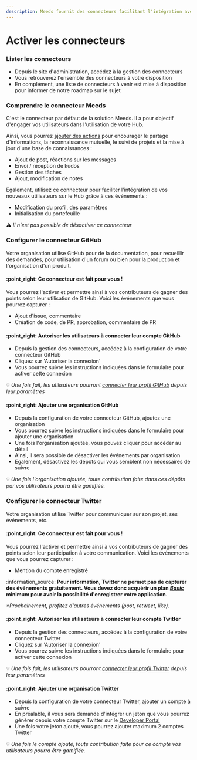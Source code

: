 ```yaml
---
description: Meeds fournit des connecteurs facilitant l'intégration avec vos outils
---
```


# Activer les connecteurs

### Lister les connecteurs&#x20;

* Depuis le site d'administration, accédez à la gestion des connecteurs
* Vous retrouverez l'ensemble des connecteurs à votre disposition
* En complément, une liste de connecteurs à venir est mise à disposition pour informer de notre roadmap sur le sujet

### Comprendre le connecteur Meeds

C'est le connecteur par défaut de la solution Meeds. Il a pour objectif d'engager vos utilisateurs dans l'utilisation de votre Hub.

Ainsi, vous pourrez [ajouter des actions](../../documentation-utilisateur/animer-vos-programmes/ajouter-des-actions.md) pour encourager le partage d'informations, la reconnaissance mutuelle, le suivi de projets et la mise à jour d'une base de connaissances :&#x20;

* Ajout de post, réactions sur les messages
* Envoi / réception de kudos
* Gestion des tâches
* Ajout, modification de notes

Egalement, utilisez ce connecteur pour faciliter l'intégration de vos nouveaux utilisateurs sur le Hub grâce à ces événements :&#x20;

* Modification du profil, des paramètres
* Initialisation du portefeuille

:warning: _Il n'est pas possible de désactiver ce connecteur_

### Configurer le connecteur GitHub

Votre organisation utilise GitHub pour de la documentation, pour recueillir des demandes, pour utilisation d'un forum ou bien pour la production et l'organisation d'un produit.

#### :point\_right: **Ce connecteur est fait pour vous !**&#x20;

Vous pourrez l'activer et permettre ainsi à vos contributeurs de gagner des points selon leur utilisation de GitHub. Voici les événements que vous pourrez capturer :

* Ajout d'issue, commentaire
* Création de code, de PR, approbation, commentaire de PR

#### :point\_right: Autoriser les utilisateurs à connecter leur compte GitHub

* Depuis la gestion des connecteurs, accédez à la configuration de votre connecteur GitHub
* Cliquez sur 'Autoriser la connexion'
* Vous pourrez suivre les instructions indiquées dans le formulaire pour activer cette connexion

:bulb: _Une fois fait, les utilisateurs pourront_ [_connecter leur profil GitHub_](../../documentation-utilisateur/personnaliser-son-profil/connecter-ses-profils-externes.md) _depuis leur paramètres_

#### :point\_right: Ajouter une organisation GitHub

* Depuis la configuration de votre connecteur GitHub, ajoutez une organisation
* Vous pourrez suivre les instructions indiquées dans le formulaire pour ajouter une organisation
* Une fois l'organisation ajoutée, vous pouvez cliquer pour accéder au détail&#x20;
* Ainsi, il sera possible de désactiver les événements par organisation
* Egalement, désactivez les dépôts qui vous semblent non nécessaires de suivre

:bulb: _Une fois l'organisation ajoutée, toute contribution faite dans ces dépôts par vos utilisateurs pourra être gamifiée._

### Configurer le connecteur Twitter

Votre organisation utilise Twitter pour communiquer sur son projet, ses événements, etc.

#### :point\_right: **Ce connecteur est fait pour vous !**&#x20;

Vous pourrez l'activer et permettre ainsi à vos contributeurs de gagner des points selon leur participation à votre communication. Voici les événements que vous pourrez capturer :

* Mention du compte enregistré

:information\_source: **Pour information, Twitter ne permet pas de capturer des événements gratuitement. Vous devez donc acquérir un plan** [_**Basic**_](https://developer.twitter.com/en) **minimum pour avoir la possibilité d'enregistrer votre application.**

_\*Prochainement, profitez d'autres événements (post, retweet, like)._

#### :point\_right: Autoriser les utilisateurs à connecter leur compte Twitter

* Depuis la gestion des connecteurs, accédez à la configuration de votre connecteur Twitter
* Cliquez sur 'Autoriser la connexion'
* Vous pourrez suivre les instructions indiquées dans le formulaire pour activer cette connexion

:bulb: _Une fois fait, les utilisateurs pourront_ [_connecter leur profil Twitter_](../../documentation-utilisateur/personnaliser-son-profil/connecter-ses-profils-externes.md) _depuis leur paramètres_

#### :point\_right: Ajouter une organisation Twitter

* Depuis la configuration de votre connecteur Twitter, ajouter un compte à suivre
* En préalable, il vous sera demandé d'intégrer un jeton que vous pourrez générer depuis votre compte Twitter sur le [Developer Portal](https://developer.twitter.com/en/portal/projects-and-apps)&#x20;
* Une fois votre jeton ajouté, vous pourrez ajouter maximum 2 comptes Twitter

:bulb: _Une fois le compte ajouté, toute contribution faite pour ce compte vos utilisateurs pourra être gamifiée._
